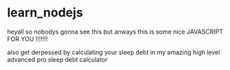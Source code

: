 # learn_nodejs

heyall so nobodys gonna see this but anways this is some nice JAVASCRIPT 
FOR YOU
!!!!!!!

also get derpessed by calculating your sleep debt in my amazing high level advanced pro sleep debt calculator
